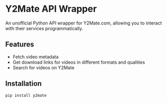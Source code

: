 # Y2Mate API Wrapper

An unofficial Python API wrapper for Y2Mate.com, allowing you to interact with their services programmatically.

## Features

- Fetch video metadata
- Get download links for videos in different formats and qualities
- Search for videos on Y2Mate

## Installation

```bash
pip install y2mate
```